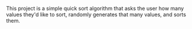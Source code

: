 This project is a simple quick sort algorithm that asks the user how many values they'd like to sort, randomly generates that many values, and sorts them.
